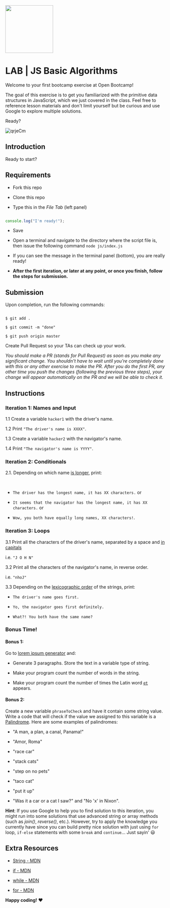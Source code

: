 
<img src="https://imgur.com/XOS1Vdh.png"  width="150px" height="150px">

  

# LAB | JS Basic Algorithms

 

Welcome to your first bootcamp exercise at Open Bootcamp!

  

The goal of this exercise is to get you familiarized with the primitive data structures in JavaScript, which we just covered in the class. Feel free to reference lesson materials and don't limit yourself but be curious and use Google to explore multiple solutions.

  

Ready?

  

![qrjeCm](https://user-images.githubusercontent.com/76580/167263489-bd345c02-6c3b-425e-9a9c-96390dea9ba6.gif)

  

## Introduction

  

 
Ready to start?

  
  

## Requirements

  

- Fork this repo

- Clone this repo

- Type this in the *File Tab* (left panel)

  

```javascript

console.log("I'm ready!");

```

- Save

- Open a terminal and navigate to the directory where the script file is, then issue the following command `node js/index.js`

- If you can see the message in the terminal panel (bottom), you are really ready!

  

-  __After the first iteration, or later at any point, or once you finish, follow the steps for submission.__

  

## Submission

  

Upon completion, run the following commands:

  

```shell

$ git add .

$ git commit -m "done"

$ git push origin master

```

Create Pull Request so your TAs can check up your work.

  

_You should make a PR (stands for Pull Request) as soon as you make any significant change. You shouldn't have to wait until you're completely done with this or any other exercise to make the PR. After you do the first PR, any other time you push the changes (following the previous three steps), your change will appear automatically on the PR and we will be able to check it._

  

<!-- ## Submission -->

  

<!-- When you are done and you have checked that everything works fine, click on the **Share** button and copy the link from the *Share Link* field. Send this link to your TAs so they can check up your work.

![](https://s3-eu-west-1.amazonaws.com/ih-materials/uploads/upload_b2aa98f91affe5d4c5f12f216b069184.png) -->

  

## Instructions

  

### Iteration 1: Names and Input

  

1.1 Create a variable `hacker1` with the driver's name. <br>

1.2 Print `"The driver's name is XXXX"`.<br>

1.3 Create a variable `hacker2` with the navigator's name.<br>

1.4 Print `"The navigator's name is YYYY"`.

  

### Iteration 2: Conditionals

2.1. Depending on which name [is longer](https://developer.mozilla.org/en-US/docs/Web/JavaScript/Reference/Global_Objects/String/length), print:

<br>

- `The driver has the longest name, it has XX characters.` or <br>

- `It seems that the navigator has the longest name, it has XX characters.` or <br>

- `Wow, you both have equally long names, XX characters!`.

  

### Iteration 3: Loops

3.1 Print all the characters of the driver's name, separated by a space and [in capitals](https://developer.mozilla.org/en-US/docs/Web/JavaScript/Reference/Global_Objects/String/toUpperCase)

i.e. `"J O H N"`

3.2 Print all the characters of the navigator's name, in reverse order.

i.e. `"nhoJ"`

3.3 Depending on the [lexicographic order](https://en.wikipedia.org/wiki/Lexicographical_order) of the strings, print: <br>

- `The driver's name goes first.`  <br>

- `Yo, the navigator goes first definitely.`  <br>

- `What?! You both have the same name?`

  

### Bonus Time!

  

#### Bonus 1:

Go to [lorem ipsum generator](http://www.lipsum.com/) and:

- Generate 3 paragraphs. Store the text in a variable type of string.

- Make your program count the number of words in the string.

- Make your program count the number of times the Latin word [`et`](https://en.wiktionary.org/wiki/et#Latin) appears.

  

#### Bonus 2:

Create a new variable `phraseToCheck` and have it contain some string value. Write a code that will check if the value we assigned to this variable is a [Palindrome](https://en.wikipedia.org/wiki/Palindrome). Here are some examples of palindromes:

- "A man, a plan, a canal, Panama!"

- "Amor, Roma"

- "race car"

- "stack cats"

- "step on no pets"

- "taco cat"

- "put it up"

- "Was it a car or a cat I saw?" and "No 'x' in Nixon".

__Hint__: If you use Google to help you to find solution to this iteration, you might run into some solutions that use advanced string or array methods (such as _join()_, _reverse()_, etc.). However, try to apply the knowledge you currently have since you can build pretty nice solution with just using `for` loop, `if-else` statements with some `break` and `continue`... Just sayin' :smiley:

  

## Extra Resources

  

- [String - MDN](https://developer.mozilla.org/en-US/docs/Web/JavaScript/Reference/Global_Objects/String)

- [if - MDN](https://developer.mozilla.org/en-US/docs/Web/JavaScript/Reference/Statements/if...else)

- [while - MDN](https://developer.mozilla.org/en-US/docs/Web/JavaScript/Reference/Statements/while)

- [for - MDN](https://developer.mozilla.org/en-US/docs/Web/JavaScript/Reference/Statements/for)

  
  

__Happy coding!__ :heart:
